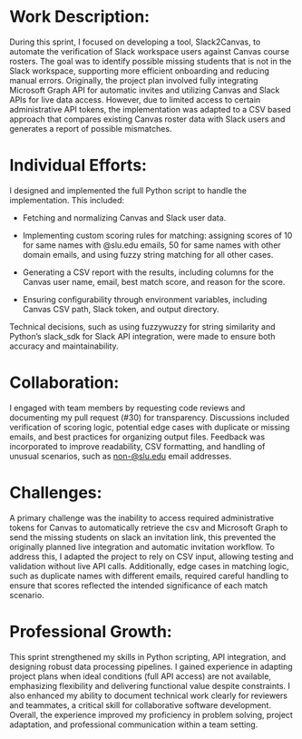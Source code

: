 # Work Description:
During this sprint, I focused on developing a tool, Slack2Canvas, to automate the verification of Slack workspace users against Canvas course rosters. The goal was to identify possible missing students that is not in the Slack workspace, supporting more efficient onboarding and reducing manual errors. Originally, the project plan involved fully integrating Microsoft Graph API for automatic invites and utilizing Canvas and Slack APIs for live data access. However, due to limited access to certain administrative API tokens, the implementation was adapted to a CSV based approach that compares existing Canvas roster data with Slack users and generates a report of possible mismatches.

# Individual Efforts:
I designed and implemented the full Python script to handle the implementation. This included:

- Fetching and normalizing Canvas and Slack user data.

- Implementing custom scoring rules for matching: assigning scores of 10 for same names with @slu.edu emails, 50 for same names with other domain emails, and using fuzzy string matching for all other cases.

- Generating a CSV report with the results, including columns for the Canvas user name, email, best match score, and reason for the score.

- Ensuring configurability through environment variables, including Canvas CSV path, Slack token, and output directory.

Technical decisions, such as using fuzzywuzzy for string similarity and Python’s slack_sdk for Slack API integration, were made to ensure both accuracy and maintainability.

# Collaboration:
I engaged with team members by requesting code reviews and documenting my pull request (#30) for transparency. Discussions included verification of scoring logic, potential edge cases with duplicate or missing emails, and best practices for organizing output files. Feedback was incorporated to improve readability, CSV formatting, and handling of unusual scenarios, such as non-@slu.edu email addresses.

# Challenges:
A primary challenge was the inability to access required administrative tokens for Canvas to automatically retrieve the csv and Microsoft Graph to send the missing students on slack an invitation link, this prevented the originally planned live integration and automatic invitation workflow. To address this, I adapted the project to rely on CSV input, allowing testing and validation without live API calls. Additionally, edge cases in matching logic, such as duplicate names with different emails, required careful handling to ensure that scores reflected the intended significance of each match scenario.

# Professional Growth:
This sprint strengthened my skills in Python scripting, API integration, and designing robust data processing pipelines. I gained experience in adapting project plans when ideal conditions (full API access) are not available, emphasizing flexibility and delivering functional value despite constraints. I also enhanced my ability to document technical work clearly for reviewers and teammates, a critical skill for collaborative software development. Overall, the experience improved my proficiency in problem solving, project adaptation, and professional communication within a team setting.